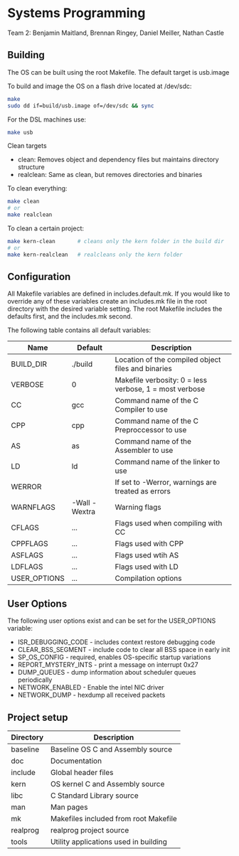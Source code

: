 # Systems Programming
Team 2: Benjamin Maitland, Brennan Ringey, Daniel Meiller, Nathan Castle

## Building

The OS can be built using the root Makefile. The default target is usb.image

To build and image the OS on a flash drive located at /dev/sdc:
```sh
make
sudo dd if=build/usb.image of=/dev/sdc && sync
```

For the DSL machines use:
```sh
make usb
```

Clean targets
 * clean: Removes object and dependency files but maintains directory structure
 * realclean: Same as clean, but removes directories and binaries

To clean everything:
```sh
make clean
# or
make realclean
```

To clean a certain project:
```sh
make kern-clean       # cleans only the kern folder in the build dir
# or 
make kern-realclean   # realcleans only the kern folder
```

## Configuration

All Makefile variables are defined in includes.default.mk. If you would like to
override any of these variables create an includes.mk file in the root directory
with the desired variable setting. The root Makefile includes the defaults first,
and the includes.mk second.

The following table contains all default variables:

| Name         | Default       | Description                                             |
|--------------|---------------|---------------------------------------------------------|
| BUILD_DIR    | ./build       | Location of the compiled object files and binaries      |
| VERBOSE      | 0             | Makefile verbosity: 0 = less verbose, 1 = most verbose  |
| CC           | gcc           | Command name of the C Compiler to use                   |
| CPP          | cpp           | Command name of the C Preproccessor to use              |
| AS           | as            | Command name of the Assembler to use                    |
| LD           | ld            | Command name of the linker to use                       |
| WERROR       |               | If set to -Werror, warnings are treated as errors       |
| WARNFLAGS    | -Wall -Wextra | Warning flags                                           |
| CFLAGS       | ...           | Flags used when compiling with CC                       |
| CPPFLAGS     | ...           | Flags used with CPP                                     |
| ASFLAGS      | ...           | Flags used wtih AS                                      |
| LDFLAGS      | ...           | Flags used with LD                                      |
| USER_OPTIONS | ...           | Compilation options                                     |

## User Options

The following user options exist and can be set for the USER_OPTIONS variable:
 * ISR_DEBUGGING_CODE  - includes context restore debugging code
 * CLEAR_BSS_SEGMENT   - include code to clear all BSS space in early init
 * SP_OS_CONFIG        - required, enables OS-specific startup variations
 * REPORT_MYSTERY_INTS - print a message on interrupt 0x27
 * DUMP_QUEUES         - dump information about scheduler queues periodically
 * NETWORK_ENABLED     - Enable the intel NIC driver
 * NETWORK_DUMP        - hexdump all received packets

## Project setup

| Directory | Description                           |
|-----------|---------------------------------------|
| baseline  | Baseline OS C and Assembly source     |
| doc       | Documentation                         |
| include   | Global header files                   |
| kern      | OS kernel C and Assembly source       |
| libc      | C Standard Library source             |
| man       | Man pages                             |
| mk        | Makefiles included from root Makefile |
| realprog  | realprog project source               |
| tools     | Utility applications used in building |
